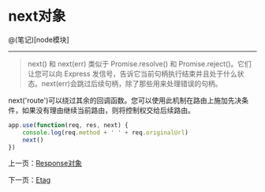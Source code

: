 # next对象

@(笔记)[node模块]

-------------------
> next() 和 next(err) 类似于 Promise.resolve() 和 Promise.reject()。它们让您可以向 Express 发信号，告诉它当前句柄执行结束并且处于什么状态。next(err)会跳过后续句柄，除了那些用来处理错误的句柄。

next('route')可以绕过其余的回调函数。您可以使用此机制在路由上施加先决条件，如果没有理由继续当前路由，则将控制权交给后续路由。


```js
app.use(function(req, res, next) {
    console.log(req.method + ' ' + req.originalUrl)
    next()
})
```

上一页：[Response对象](https://github.com/lhywell/book/tree/master/express4.x/1.3README.md)

下一页：[Etag](https://github.com/lhywell/book/blob/master/express4.x/Etag.md)